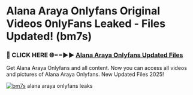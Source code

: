 # Alana Araya Onlyfans Original Videos 0nlyFans Leaked - Files Updated! (bm7s)

<h3>🔴 CLICK HERE 🌐==►► <a href="https://tinyurl.com/x26r9saj" rel="nofollow">Alana Araya Onlyfans Updated Files</a></h3>

Get Alana Araya Onlyfans and all content. Now you can access all videos and pictures of Alana Araya Onlyfans. New Updated Files 2025!

[![bm7s](https://i.imgur.com/LkgZPqh.gif)](https://tinyurl.com/x26r9saj)
alana araya onlyfans leaks